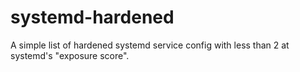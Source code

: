 # systemd-hardened
A simple list of hardened systemd service config with less than 2 at systemd's "exposure score".
